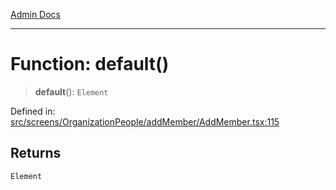 [Admin Docs](/)

---

# Function: default()

> **default**(): `Element`

Defined in: [src/screens/OrganizationPeople/addMember/AddMember.tsx:115](https://github.com/PalisadoesFoundation/talawa-admin/blob/main/src/screens/OrganizationPeople/addMember/AddMember.tsx#L115)

## Returns

`Element`
